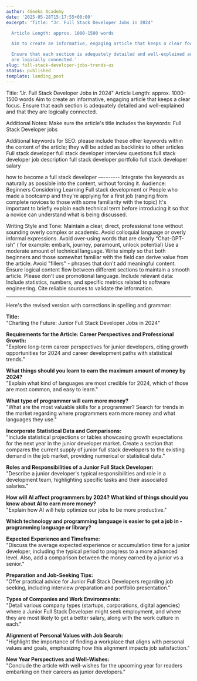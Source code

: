 ```yaml
---
author: 4Geeks Academy
date: '2025-05-28T15:17:55+00:00'
excerpt: 'Title: "Jr. Full Stack Developer Jobs in 2024"

  Article Length: approx. 1000-1500 words

  Aim to create an informative, engaging article that keeps a clear focus.

  Ensure that each section is adequately detailed and well-explained and that they
  are logically connected.'
slug: full-stack-developer-jobs-trends-us
status: published
template: landing_post
---
```

Title: "Jr. Full Stack Developer Jobs in 2024"
Article Length: approx. 1000-1500 words
Aim to create an informative, engaging article that keeps a clear focus.
Ensure that each section is adequately detailed and well-explained and that they are logically connected.

Additional Notes:
Make sure the article's title includes the keywords: Full Stack Developer jobs

Additional keywords for SEO: please include these other keywords within the content of the article; they will be added as backlinks to other articles
Full stack developer
full stack developer interview questions
full stack developer job description
full stack developer portfolio
full stack developer salary

how to become a full stack developer
—-------
Integrate the keywords as naturally as possible into the content, without forcing it.
Audience: Beginners Considering Learning Full stack development or People who made a bootcamp and they're applying for a first job
(ranging from complete novices to those with some familiarity with the topic)
It's important to briefly explain each technical term before introducing it so that a novice can understand what is being discussed.

Writing Style and Tone:
Maintain a clear, direct, professional tone without sounding overly complex or academic.
Avoid colloquial language or overly informal expressions.
Avoid over-using words that are clearly “Chat-GPT-ish” ( for example: embark, journey, paramount, unlock potential)
Use a moderate amount of technical language. Write simply so that both beginners and those somewhat familiar with the field can derive value from the article.
Avoid "fillers" - phrases that don't add meaningful content.
Ensure logical content flow between different sections to maintain a smooth article.
Please don't use promotional language.
Include relevant data:
Include statistics, numbers, and specific metrics related to software engineering.
Cite reliable sources to validate the information.

---

Here's the revised version with corrections in spelling and grammar:

**Title:**  
"Charting the Future: Junior Full Stack Developer Jobs in 2024"

**Requirements for the Article: Career Perspectives and Professional Growth:**  
"Explore long-term career perspectives for junior developers, citing growth opportunities for 2024 and career development paths with statistical trends."

**What things should you learn to earn the maximum amount of money by 2024?**  
"Explain what kind of languages are most credible for 2024, which of those are most common, and easy to learn."

**What type of programmer will earn more money?**  
"What are the most valuable skills for a programmer? Search for trends in the market regarding where programmers earn more money and what languages they use."

**Incorporate Statistical Data and Comparisons:**  
"Include statistical projections or tables showcasing growth expectations for the next year in the junior developer market. Create a section that compares the current supply of junior full stack developers to the existing demand in the job market, providing numerical or statistical data."

**Roles and Responsibilities of a Junior Full Stack Developer:**  
"Describe a junior developer's typical responsibilities and role in a development team, highlighting specific tasks and their associated salaries."

**How will AI affect programmers by 2024? What kind of things should you know about AI to earn more money?**  
"Explain how AI will help optimize our jobs to be more productive."

**Which technology and programming language is easier to get a job in - programming language or library?**

**Expected Experience and Timeframe:**  
"Discuss the average expected experience or accumulation time for a junior developer, including the typical period to progress to a more advanced level. Also, add a comparison between the money earned by a junior vs a senior."

**Preparation and Job-Seeking Tips:**  
"Offer practical advice for Junior Full Stack Developers regarding job seeking, including interview preparation and portfolio presentation."

**Types of Companies and Work Environments:**  
"Detail various company types (startups, corporations, digital agencies) where a Junior Full Stack Developer might seek employment, and where they are most likely to get a better salary, along with the work culture in each."

**Alignment of Personal Values with Job Search:**  
"Highlight the importance of finding a workplace that aligns with personal values and goals, emphasizing how this alignment impacts job satisfaction."

**New Year Perspectives and Well-Wishes:**  
"Conclude the article with well-wishes for the upcoming year for readers embarking on their careers as junior developers."